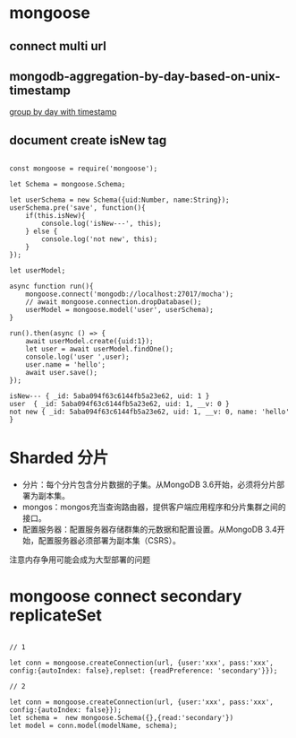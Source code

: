 # mongoose

## connect multi url


## mongodb-aggregation-by-day-based-on-unix-timestamp

[group by day with timestamp](https://stackoverflow.com/questions/33078773/mongodb-aggregation-by-day-based-on-unix-timestamp)

## document create isNew tag

```

const mongoose = require('mongoose');

let Schema = mongoose.Schema;

let userSchema = new Schema({uid:Number, name:String});
userSchema.pre('save', function(){
	if(this.isNew){
		console.log('isNew---', this);
	} else {
		console.log('not new', this);
	}
});

let userModel;

async function run(){
	mongoose.connect('mongodb://localhost:27017/mocha');
	// await mongoose.connection.dropDatabase();
	userModel = mongoose.model('user', userSchema);
}

run().then(async () => {
	await userModel.create({uid:1});
	let user = await userModel.findOne();
	console.log('user ',user);
	user.name = 'hello';
	await user.save();
});

isNew--- { _id: 5aba094f63c6144fb5a23e62, uid: 1 }
user  { _id: 5aba094f63c6144fb5a23e62, uid: 1, __v: 0 }
not new { _id: 5aba094f63c6144fb5a23e62, uid: 1, __v: 0, name: 'hello' }

```

# Sharded 分片

- 分片：每个分片包含分片数据的子集。从MongoDB 3.6开始，必须将分片部署为副本集。
- mongos：mongos充当查询路由器，提供客户端应用程序和分片集群之间的接口。
- 配置服务器：配置服务器存储群集的元数据和配置设置。从MongoDB 3.4开始，配置服务器必须部署为副本集（CSRS）。

注意内存争用可能会成为大型部署的问题

# mongoose connect secondary replicateSet

```

// 1 

let conn = mongoose.createConnection(url, {user:'xxx', pass:'xxx', config:{autoIndex: false},replset: {readPreference: 'secondary'}});

// 2  

let conn = mongoose.createConnection(url, {user:'xxx', pass:'xxx', config:{autoIndex: false}});
let schema =  new mongoose.Schema({},{read:'secondary'})
let model = conn.model(modelName, schema);

```
